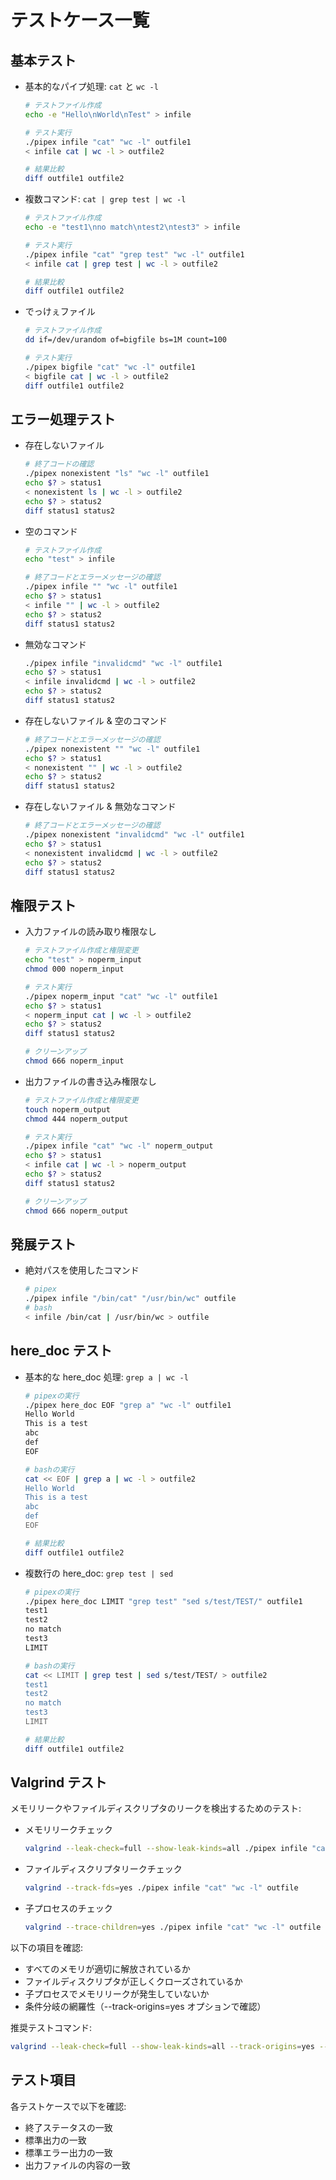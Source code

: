 # テストケース一覧

## 基本テスト

-   基本的なパイプ処理: `cat` と `wc -l`

    ```bash
    # テストファイル作成
    echo -e "Hello\nWorld\nTest" > infile

    # テスト実行
    ./pipex infile "cat" "wc -l" outfile1
    < infile cat | wc -l > outfile2

    # 結果比較
    diff outfile1 outfile2
    ```

-   複数コマンド: `cat | grep test | wc -l`

    ```bash
    # テストファイル作成
    echo -e "test1\nno match\ntest2\ntest3" > infile

    # テスト実行
    ./pipex infile "cat" "grep test" "wc -l" outfile1
    < infile cat | grep test | wc -l > outfile2

    # 結果比較
    diff outfile1 outfile2
    ```

-   でっけぇファイル

    ```bash
    # テストファイル作成
    dd if=/dev/urandom of=bigfile bs=1M count=100

    # テスト実行
    ./pipex bigfile "cat" "wc -l" outfile1
    < bigfile cat | wc -l > outfile2
    diff outfile1 outfile2
    ```

## エラー処理テスト

-   存在しないファイル

    ```bash
    # 終了コードの確認
    ./pipex nonexistent "ls" "wc -l" outfile1
    echo $? > status1
    < nonexistent ls | wc -l > outfile2
    echo $? > status2
    diff status1 status2
    ```

-   空のコマンド

    ```bash
    # テストファイル作成
    echo "test" > infile

    # 終了コードとエラーメッセージの確認
    ./pipex infile "" "wc -l" outfile1
    echo $? > status1
    < infile "" | wc -l > outfile2
    echo $? > status2
    diff status1 status2
    ```

-   無効なコマンド

    ```bash
    ./pipex infile "invalidcmd" "wc -l" outfile1
    echo $? > status1
    < infile invalidcmd | wc -l > outfile2
    echo $? > status2
    diff status1 status2
    ```

-   存在しないファイル & 空のコマンド

    ```bash
    # 終了コードとエラーメッセージの確認
    ./pipex nonexistent "" "wc -l" outfile1
    echo $? > status1
    < nonexistent "" | wc -l > outfile2
    echo $? > status2
    diff status1 status2
    ```

-   存在しないファイル & 無効なコマンド

    ```bash
    # 終了コードとエラーメッセージの確認
    ./pipex nonexistent "invalidcmd" "wc -l" outfile1
    echo $? > status1
    < nonexistent invalidcmd | wc -l > outfile2
    echo $? > status2
    diff status1 status2
    ```

## 権限テスト

-   入力ファイルの読み取り権限なし

    ```bash
    # テストファイル作成と権限変更
    echo "test" > noperm_input
    chmod 000 noperm_input

    # テスト実行
    ./pipex noperm_input "cat" "wc -l" outfile1
    echo $? > status1
    < noperm_input cat | wc -l > outfile2
    echo $? > status2
    diff status1 status2

    # クリーンアップ
    chmod 666 noperm_input
    ```

-   出力ファイルの書き込み権限なし

    ```bash
    # テストファイル作成と権限変更
    touch noperm_output
    chmod 444 noperm_output

    # テスト実行
    ./pipex infile "cat" "wc -l" noperm_output
    echo $? > status1
    < infile cat | wc -l > noperm_output
    echo $? > status2
    diff status1 status2

    # クリーンアップ
    chmod 666 noperm_output
    ```

## 発展テスト

-   絶対パスを使用したコマンド
    ```bash
    # pipex
    ./pipex infile "/bin/cat" "/usr/bin/wc" outfile
    # bash
    < infile /bin/cat | /usr/bin/wc > outfile
    ```

## here_doc テスト

-   基本的な here_doc 処理: `grep a | wc -l`

    ```bash
    # pipexの実行
    ./pipex here_doc EOF "grep a" "wc -l" outfile1
    Hello World
    This is a test
    abc
    def
    EOF

    # bashの実行
    cat << EOF | grep a | wc -l > outfile2
    Hello World
    This is a test
    abc
    def
    EOF

    # 結果比較
    diff outfile1 outfile2
    ```

-   複数行の here_doc: `grep test | sed`

    ```bash
    # pipexの実行
    ./pipex here_doc LIMIT "grep test" "sed s/test/TEST/" outfile1
    test1
    test2
    no match
    test3
    LIMIT

    # bashの実行
    cat << LIMIT | grep test | sed s/test/TEST/ > outfile2
    test1
    test2
    no match
    test3
    LIMIT

    # 結果比較
    diff outfile1 outfile2
    ```

## Valgrind テスト

メモリリークやファイルディスクリプタのリークを検出するためのテスト:

-   メモリリークチェック

    ```bash
    valgrind --leak-check=full --show-leak-kinds=all ./pipex infile "cat" "wc -l" outfile
    ```

-   ファイルディスクリプタリークチェック

    ```bash
    valgrind --track-fds=yes ./pipex infile "cat" "wc -l" outfile
    ```

-   子プロセスのチェック
    ```bash
    valgrind --trace-children=yes ./pipex infile "cat" "wc -l" outfile
    ```

以下の項目を確認:

-   すべてのメモリが適切に解放されているか
-   ファイルディスクリプタが正しくクローズされているか
-   子プロセスでメモリリークが発生していないか
-   条件分岐の網羅性（--track-origins=yes オプションで確認）

推奨テストコマンド:

```bash
valgrind --leak-check=full --show-leak-kinds=all --track-origins=yes --trace-children=yes ./pipex infile "cat" "wc -l" outfile
```

## テスト項目

各テストケースで以下を確認:

-   終了ステータスの一致
-   標準出力の一致
-   標準エラー出力の一致
-   出力ファイルの内容の一致
